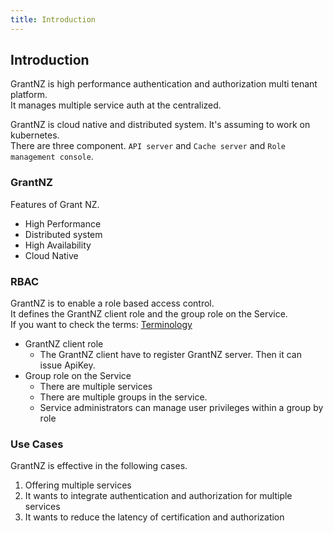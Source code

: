 ```yaml
---
title: Introduction
---
```


## Introduction

GrantNZ is high performance authentication and authorization multi tenant platform.  
It manages multiple service auth at the centralized.

GrantNZ is cloud native and distributed system. It's assuming to work on kubernetes.  
There are three component. `API server` and `Cache server` and `Role management console`.  

### GrantNZ

Features of Grant NZ.

* High Performance
* Distributed system
* High Availability
* Cloud Native

### RBAC

GrantNZ is to enable a role based access control.   
It defines the GrantNZ client role and the group role on the Service.  
If you want to check the terms: [Terminology](/articles/terminology/)

* GrantNZ client role
  * The GrantNZ client have to register GrantNZ server. Then it can issue ApiKey.
* Group role on the Service
  * There are multiple services
  * There are multiple groups in the service.
  * Service administrators can manage user privileges within a group by role

### Use Cases

GrantNZ is effective in the following cases.

1. Offering multiple services
2. It wants to integrate authentication and authorization for multiple services
3. It wants to reduce the latency of certification and authorization

